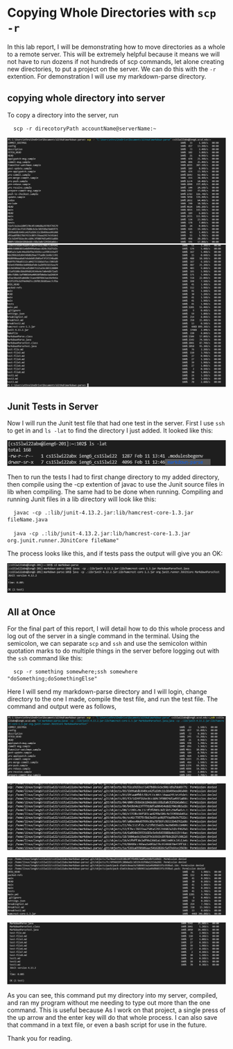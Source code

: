 # Copying Whole Directories with ```scp -r```

In this lab report, I will be demonstrating how to move directories as a whole to a remote server.  This will be extremely helpful because it means we will not have to run dozens if not hundreds of scp commands, let alone creating new directories, to put a project on the server. We can do this with the ```-r``` extention.  For demonstration I will use my markdown-parse directory.

## copying whole directory into server

To copy a directory into the server, run 

  ```
    scp -r direcotoryPath accountName@serverName:~
  ```
  
![Image](scpDirP1.png)
![Image](scpDirP2.png)

## Junit Tests in Server

Now I will run the Junit test file that had one test in the server.  First I use ```ssh``` to get in and ```ls -lat``` to find the directory I just added. It looked like this:

![Image](mdParseInIeng6.png)

Then to run the tests I had to first change directory to my added directory, then compile using the -cp extention of javac to use the Junit source files in lib when compiling.  The same had to be done when running.  Compiling and running Junit files in a lib directory will look like this:

```
  javac -cp .:lib/junit-4.13.2.jar:lib/hamcrest-core-1.3.jar fileName.java
  
  java -cp .:lib/junit-4.13.2.jar:lib/hamcrest-core-1.3.jar org.junit.runner.JUnitCore fileName"
```

The process looks like this, and if tests pass the output will give you an OK:

![Image](runTestsFromServer.png)

## All at Once

For the final part of this report, I will detail how to do this whole process and log out of the server in a single command in the terminal.  Using the semicolon, we can separate ```scp``` and ```ssh``` and use the semicolon within quotation marks to do multiple things in the server before logging out with the ```ssh``` command like this:

```
  scp -r something somewhere;ssh somewhere "doSomething;doSomethingElse"
```

Here I will send my markdown-parse directory and I will login, change directory to the one I made, compile the test file, and run the test file.  The command and output were as follows,

![Image](bigCmdP1.png)

![Image](bigCmdP2.png)

![Image](bigCmdP3.png)

![Image](bigCmdP4.png)

As you can see, this command put my directory into my server, compiled, and ran my program without me needing to type out more than the one command.  This is useful because As I work on that project, a single press of the up arrow and the enter key will do that whole process.  I can also save that command in a text file, or even a bash script for use in the future.  

Thank you for reading.